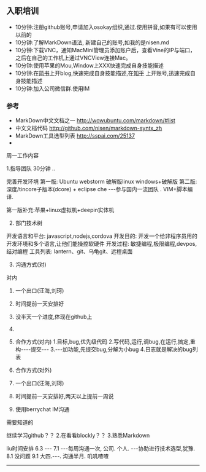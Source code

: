 ## 入职培训

* 10分钟:注册github账号,申请加入osokay组织,通过.使用拼音,如果有可以使用以前的
* 10分钟:了解MarkDown语法, 新建自己的账号,如我的是nisen.md
* 10分钟:下载VNC，通知MacMini管理员添加账户后，查看Vine的IP与端口，之后在自己的工作机上通过VNCView连接Mac。
* 10分钟:使用苹果的Mou,Window上XXX快速完成自身技能描述
* 10分钟:在[简书](http://jianshu.com)上开blog,快速完成自身技能描述,在[知乎](http://zhihu.com) 上开账号,迅速完成自身技能描述
* 10分钟:加入公司微信群.使用IM


### 参考
 * MarkDown中文文档之一 http://wowubuntu.com/markdown/#list
 * 中文文档代码 http://github.com/nisen/markdown-syntx_zh
 * MarkDown工具选型列表  http://sspai.com/25137
 * 

 

周一工作内容

1.指导团队  30分钟 .. 

完善开发环境
第一版: Ubuntu webstorm 破解版linux  windows+破解版
第二版: 深度/tincore子版本(dcore) + eclipse che ---参与国内一流团队  .  VIM+脚本编译.

第一版补充:苹果+linux虚拟机+deepin实体机


2. 部门技术树

  开发语言和平台: javascript,nodejs,cordova
  开发目的: 开发一个给非程序员用的开发环境和多个语言,让他们能操控软硬件
  开发过程: 敏捷编程,极限编程,devpos,结对编程
  工具列表: lantern、git、乌龟git、远程桌面

3. 沟通方式(对)

对内
 1. 一个出口(汪海,刘珂)
 2. 时间提前一天安排好
 3. 没半天一个进度,体现在github上
 4. 
   
4. 合作方式(对内)
 1.目标,bug,优先级代码
 2.写代码,运行,调bug,在运行,搞定,重构----提交---
 3.---加功能,先提交bug,分解为小bug
 4.日志就是解决的bug列表

4. 合作方式(对外)
 1. 一个出口(汪海,刘珂)
 2. 时间提前一天安排好,两天以上提前一周说
 3. 使用berrychat IM沟通





需要知道的



继续学习github？？ 2.在看看blockly？？ 3.熟悉Markdown


liu时间安排
6.3 ---
7.1 ---每周沟通一次, 公司.  个人. ---协助进行技术选型,犹豫.
8.1 没问题
9.1 大四.---. 沟通半月.   叽叽喳喳                                  

-----
